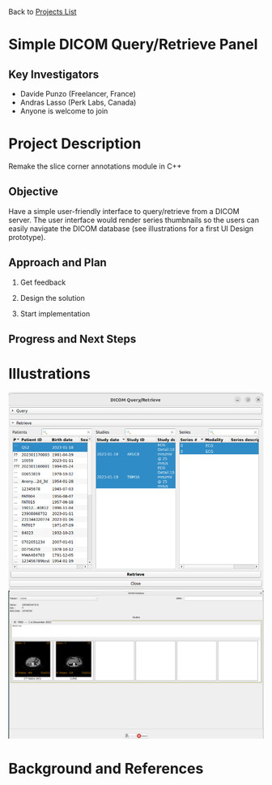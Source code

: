 Back to [Projects List](../../README.md#ProjectsList)

# Simple DICOM Query/Retrieve Panel

## Key Investigators

- Davide Punzo (Freelancer, France) 
- Andras Lasso (Perk Labs, Canada)
- Anyone is welcome to join

# Project Description

Remake the slice corner annotations module in C++

## Objective

Have a simple user-friendly interface to query/retrieve from a DICOM server.
The user interface would render series thumbnails so the users can easily navigate the DICOM database
(see illustrations for a first UI Design prototype). 

## Approach and Plan

1) Get feedback

2) Design the solution

3) Start implementation

## Progress and Next Steps


# Illustrations
<img alt="CTKDICOMQueryRetrievePanel" src="CTKDICOMQueryRetrievePanel.png" width="800"/>
<img alt="" src="PrototypeDICOMQueryRetrievePanel.png" width="800"/>

# Background and References

